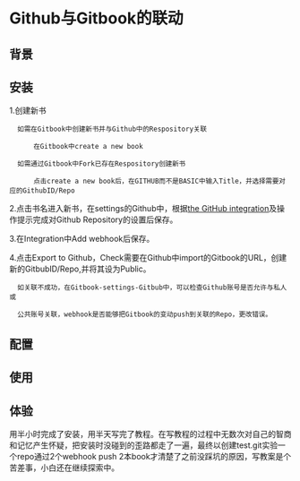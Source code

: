 # Github与Gitbook的联动

## 背景

## 安装

1.创建新书


      如需在Gitbook中创建新书并与Github中的Respository关联

          在Gitbook中create a new book

      如需通过Gitbook中Fork已存在Respository创建新书

          点击create a new book后，在GITHUB而不是BASIC中输入Title，并选择需要对应的GithubID/Repo

2.点击书名进入新书，在settings的Github中，根据[the GitHub integration](https://help.gitbook.com/github/index.html)及操作提示完成对Github Repository的设置后保存。

3.在Integration中Add webhook后保存。

4.点击Export to Github，Check需要在Github中import的Gitbook的URL，创建新的GitbubID/Repo,并将其设为Public。

      如关联不成功，在Gitbook-settings-Gitbub中，可以检查Github账号是否允许与私人或
      
      公共账号关联，webhook是否能够把Gitbook的变动push到关联的Repo，更改错误。

## 配置

## 使用

## 体验
用半小时完成了安装，用半天写完了教程。在写教程的过程中无数次对自己的智商和记忆产生怀疑，把安装时没碰到的歪路都走了一遍，最终以创建test.git实验一个repo通过2个webhook push 2本book才清楚了之前没踩坑的原因，写教案是个苦差事，小白还在继续探索中。

